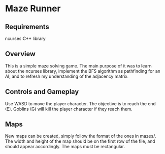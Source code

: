 # Maze Runner

## Requirements 

ncurses C++ library

## Overview

This is a simple maze solving game. The main purpose of it was to learn about the ncurses library, implement the BFS algorithm as pathfinding for an AI, and to refresh my understanding of the adjacency matrix.

## Controls and Gameplay

Use WASD to move the player character. The objective is to reach the end (E). Goblins (G) will kill the player character if they reach them.

## Maps

New maps can be created, simply follow the format of the ones in mazes/. The width and height of the map should be on the first row of the file, and should appear accordingly. The maps must be rectangular.
